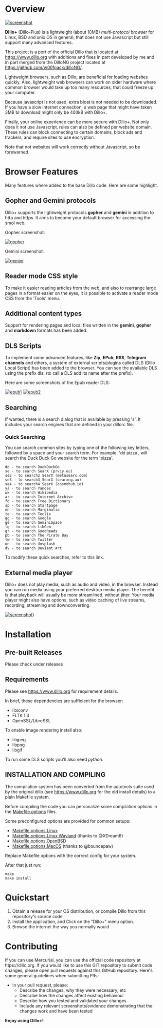 # Overview
[![screenshot](screenshots/main.png)](screenshots/main.png)

**Dillo+** (Dillo-Plus) is a lightweight (about 10MB) *multi-protocol browser* for Linux, BSD and unix OS in general, that does not use Javascript but still support many advanced features.

This project is a port of the official Dillo that is located at https://www.dillo.org with additions and fixes in part developed by me and in part merged from the DilloNG project located at https://github.com/w00fpack/dilloNG/.

Lightweight browsers, such as Dillo, are beneficial for loading websites quickly.  Also, lightweight web browsers can work on older hardware where common browser would take up too many resources, that could freeze up your computer.

Because javascript is not used, extra bloat is not needed to be downloaded.  If you have a slow internet connection, a web page that might have taken 3MB to download might only be 400kB with Dillo+.

Finally, your online experience can be more secure with Dillo+. Not only does it not use Javascript, rules can also be defined per website domain. These rules can block connecting to certain domains, block ads and trackers, and require sites to use encryption.

Note that not websites will work correctly without Javascript, so be forewarned.

# Browser Features

Many features where added to the base Dillo code. Here are some highlight.

## Gopher and Gemini protocols

Dillo+ supports the lightweight protocols **gopher** and **gemini** in addition to http and https. It aims to become your default browser for accessing the smol web.

Gopher screenshot:

[![gopher](screenshots/gopher.png)](screenshots/gopher.png)

Gemini screenshot:

[![gemini](screenshots/gemini.png)](screenshots/gemini.png)

## Reader mode CSS style

To make it easier reading articles from the web, and also to rearrange large pages in a format easier on the eyes, it is possible to activate a reader mode CSS from the 'Tools' menu.

## Additional content types

Support for rendering pages and local files written in the **gemini**, **gopher** and **markdown** formats has been added.

## DLS Scripts

To implement some advanced features, like **Zip**, **EPub**, **RSS**, **Telegram channels** and others, a system of external scripts/plugins called DLS (Dillo Local Script) has been added to the browser. You can see the available DLS using the prefix dls: (to call a DLS add its name after the prefix).

Here are some screenshots of the Epub reader DLS:

[![epub1](screenshots/epub1.png)](screenshots/epub1.png)
[![epub2](screenshots/epub2.png)](screenshots/epub2.png)

## Searching

If wanted, there is a search dialog that is available by pressing 's'. It includes your search engines that are defined in your dillorc file. 

### Quick Searching

You can search common sites by typing one of the following key letters, followed by a space and your search term.
For example, 'dd pizza', will search the Duck Duck Go website for the term 'pizza'.

```
dd - to search DuckDuckGo
se - to search SearX (prvcy.eu)
se2 - to search2 SearX (metasearx.com)
se3 - to search3 SearX (searxng.au)
se4 - to search4 SearX (cosmohub.io)
ya - to search Yandex
wk - to search Wikipedia
ar - to search Internet Archive
fd - to search Free Dictionary
sp - to search Startpage
mn - to search Marginalia
te - to search Teclis
gg - to search Google
ge - to search GeminiSpace
lg - to search LibGen
gr - to search GoodReads
pb - to search The Pirate Bay
tw - to search Twitter
un - to search Unsplash
dv - to search Deviant Art
```

To modify these quick searches, refer to this link.

## External media player

Dillo+ does not play media, such as audio and video, in the browser.  Instead you can run media using your preferred desktop media player.  The benefit is that playback will  usually be more streamlined, without jitter.  Your media player might also have options, such as video caching of live streams, recording, streaming and downconverting.

[![screenshot](screenshots/media_playing.png)](screenshots/media_playing.png))

# Installation

## Pre-built Releases

Please check under releases

## Requirements

Please see https://www.dillo.org for requirement details.

In brief, these dependencies are sufficient for the browser:
* libiconv
* FLTK 1.3
* OpenSSL/LibreSSL

To enable image rendering install also:
* libjpeg
* libpng
* libgif

To run some DLS scripts you'll also need *python*.

## INSTALLATION AND COMPILING

The compilation system has been converted from the autotools suite used by the original dillo (see https://www.dillo.org for the old install details) to a plain Makefile system.

Before compiling the code you can personalize some compilation options in the [Makefile.options](Makefile.options) files.

Some preconfigured options are provided for common setups:
* [Makefile.options.Linux](Makefile.options.Linux)
* [Makefile.options.Linux.Wayland](Makefile.options.Linux) (thanks to @XDream8)
* [Makefile.options.OpenBSD](Makefile.options.OpenBSD)
* [Makefile.options.MacOS](Makefile.options.MacOS) (thanks to @bouncepaw)

Replace Makefile.options with the correct config for your system.

After that just run:
```
make
make install
```

# Quickstart

1. Obtain a release for your OS distribution, or compile Dillo from this repository's source code
2. Install the application, and Click on the "Dillo+" menu option.
3. Browse the internet the way you normally would

# Contributing

If you can use Mercurial, you can use the official code repository at htps://dillo.org.   If you would like to use this GIT repository to submit code changes, please open pull requests against this GitHub repository. Here's some general guidelines when submitting PRs:

 * In your pull request, please:
   * Describe the changes, why they were necessary, etc
   * Describe how the changes affect existing behaviour
   * Describe how you tested and validated your changes
   * Include any relevant screenshots/evidence demonstrating that the changes work and have been tested

**Enjoy using Dillo+!**
